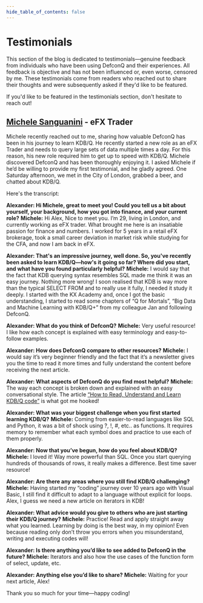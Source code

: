 ```yaml
---
hide_table_of_contents: false
---
```


# Testimonials

This section of the blog is dedicated to testimonials—genuine feedback from individuals who have been using DefconQ and their experiences. All feedback is objective and has not been influenced or, even worse, censored by me. These testimonials come from readers who reached out to share their thoughts and were subsequently asked if they'd like to be featured.

If you'd like to be featured in the testimonials section, don't hesitate to reach out!

## [Michele Sanguanini](https://www.linkedin.com/in/michelesanguanini/) - eFX Trader

Michele recently reached out to me, sharing how valuable DefconQ has been in his journey to learn KDB/Q. He recently started a new role as an eFX Trader and needs to query large sets of data multiple times a day. For this reason, his new role required him to get up to speed with KDB/Q. Michele discovered DefconQ and has been thoroughly enjoying it. I asked Michele if he’d be willing to provide my first testimonial, and he gladly agreed. One Saturday afternoon, we met in the City of London, grabbed a beer, and chatted about KDB/Q.

Here's the transcript:

**Alexander: Hi Michele, great to meet you! Could you tell us a bit about yourself, your background, how you got into finance, and your current role?**
**Michele:** Hi Alex, Nice to meet you. I’m 29, living in London, and currently working as eFX trader. What brought me here is an insatiable passion for finance and numbers. I worked for 5 years in a retail eFX brokerage, took a small career deviation in market risk while studying for the CFA, and now I am back in eFX. 

**Alexander: That's an impressive journey, well done. So, you've recently been asked to learn KDB/Q—how's it going so far? Where did you start, and what have you found particularly helpful?**
**Michele:** I would say that the fact that KDB querying syntax resembles SQL made me think it was an easy journey. Nothing more wrong! I soon realised that KDB is way more than the typical SELECT FROM and to really use it fully, I needed it study it deeply. I started with the KX Academy and, once I got the basic understanding, I started to read some chapters of “Q for Mortals”, “Big Data and Machine Learning with KDB/Q+” from my colleague Jan and following DefconQ.

**Alexander: What do you think of DefconQ?**
**Michele:** Very useful resource! I like how each concept is explained with easy terminology and easy-to-follow examples.

**Alexander: How does DefconQ compare to other resources?**
**Michele:** I would say it’s very beginner friendly and the fact that it’s a newsletter gives you the time to read it more times and fully understand the content before receiving the next article. 

**Alexander: What aspects of DefconQ do you find most helpful?**
**Michele:** The way each concept is broken down and explained with an easy conversational style. The article [“How to Read, Understand and Learn KDB/Q code”](https://www.defconq.tech/blog/How%20to%20Read,%20Understand%20and%20Learn%20KDB/Q%20code) is what got me hooked!

**Alexander: What was your biggest challenge when you first started learning KDB/Q?**
**Michele:** Coming from easier-to-read languages like SQL and Python, it was a bit of shock using ?, !, #, etc.. as functions. It requires memory to remember what each symbol does and practice to use each of them properly.

**Alexander: Now that you’ve begun, how do you feel about KDB/Q?**
**Michele:** I loved it! Way more powerful than SQL. Once you start querying hundreds of thousands of rows, it really makes a difference. Best time saver resource! 

**Alexander: Are there any areas where you still find KDB/Q challenging?**
**Michele:** Having started my “coding” journey over 10 years ago with Visual Basic, I still find it difficult to adapt to a language without explicit for loops. Alex, I guess we need a new article on iterators in KDB!

**Alexander: What advice would you give to others who are just starting their KDB/Q journey?**
**Michele:** Practice! Read and apply straight away what you learned. Learning by doing is the best way, in my opinion! Even because reading only don’t throw you errors when you misunderstand, writing and executing codes will!

**Alexander: Is there anything you’d like to see added to DefconQ in the future?**
**Michele:** Iterators and also how the use cases of the function form of select, update, etc.

**Alexander: Anything else you’d like to share?**
**Michele:** Waiting for your next article, Alex!

Thank you so much for your time—happy coding!


